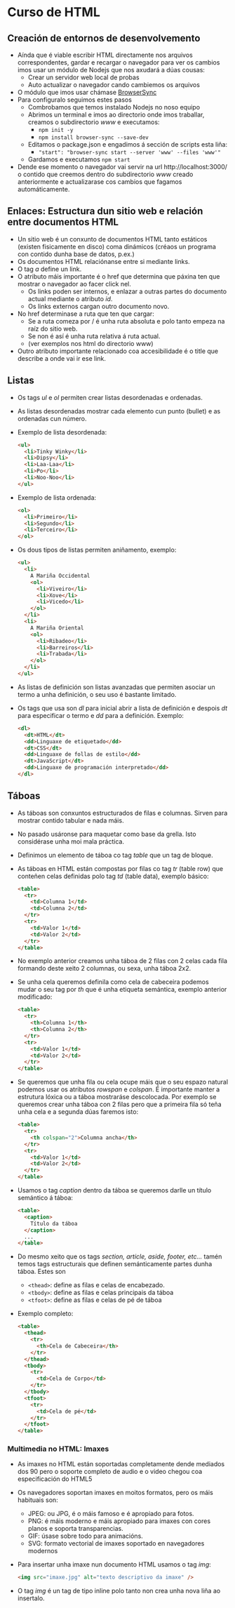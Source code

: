 # Curso de HTML

## Creación de entornos de desenvolvemento

- Aínda que é viable escribir HTML directamente nos arquivos correspondentes, gardar e recargar o navegador para ver os cambios imos usar un módulo de Nodejs que nos axudará a dúas cousas:
  - Crear un servidor web local de probas
  - Auto actualizar o navegador cando cambiemos os arquivos
- O módulo que imos usar chámase [BrowserSync](https://www.browsersync.io/)
- Para configuralo seguimos estes pasos
  - Combrobamos que temos instalado Nodejs no noso equipo
  - Abrimos un terminal e imos ao directorio onde imos traballar, creamos o subdirectorio _www_ e executamos:
    - `npm init -y`
    - `npm install browser-sync --save-dev`
  - Editamos o package.json e engadimos á sección de scripts esta liña:
    - `"start": "browser-sync start --server 'www' --files 'www'"`
  - Gardamos e executamos `npm start`
- Dende ese momento o navegador vai servir na url http://localhost:3000/ o contido que creemos dentro do subdirectorio _www_ creado anteriormente e actualizarase cos cambios que fagamos automáticamente.

## Enlaces: Estructura dun sitio web e relación entre documentos HTML

- Un sitio web é un conxunto de documentos HTML tanto estáticos (existen fisicamente en disco) coma dinámicos (créaos un programa con contido dunha base de datos, p.ex.)
- Os documentos HTML relaciónanse entre si mediante links.
- O tag _a_ define un link.
- O atributo máis importante é o href que determina que páxina ten que mostrar o navegador ao facer click nel.
  - Os links poden ser internos, e enlazar a outras partes do documento actual mediante o atributo _id_.
  - Os links externos cargan outro documento novo.
- No href determinase a ruta que ten que cargar:
  - Se a ruta comeza por / é unha ruta absoluta e polo tanto empeza na raíz do sitio web.
  - Se non é así é unha ruta relativa á ruta actual.
  - (ver exemplos nos html do directorio www)
- Outro atributo importante relacionado coa accesibilidade é o title que describe a onde vai ir ese link.

## Listas

- Os tags _ul_ e _ol_ permiten crear listas desordenadas e ordenadas.

- As listas desordenadas mostrar cada elemento cun punto (bullet) e as ordenadas cun número.

- Exemplo de lista desordenada:

  ```html
  <ul>
    <li>Tinky Winky</li>
    <li>Dipsy</li>
    <li>Laa-Laa</li>
    <li>Po</li>
    <li>Noo-Noo</li>
  </ul>
  ```

- Exemplo de lista ordenada:

  ```html
  <ol>
    <li>Primeiro</li>
    <li>Segundo</li>
    <li>Terceiro</li>
  </ol>
  ```

- Os dous tipos de listas permiten aniñamento, exemplo:

  ```html
  <ul>
    <li>
      A Mariña Occidental
      <ol>
        <li>Viveiro</li>
        <li>Xove</li>
        <li>Vicedo</li>
      </ol>
    </li>
    <li>
      A Mariña Oriental
      <ol>
        <li>Ribadeo</li>
        <li>Barreiros</li>
        <li>Trabada</li>
      </ol>
    </li>
  </ul>
  ```

- As listas de definición son listas avanzadas que permiten asociar un termo a unha definición, o seu uso é bastante limitado.

- Os tags que usa son _dl_ para inicial abrir a lista de definición e despois _dt_ para especificar o termo e _dd_ para a definición. Exemplo:

  ```html
  <dl>
    <dt>HTML</dt>
    <dd>Linguaxe de etiquetado</dd>
    <dt>CSS</dt>
    <dd>Linguaxe de follas de estilo</dd>
    <dt>JavaScript</dt>
    <dd>Linguaxe de programación interpretado</dd>
  </dl>
  ```

## Táboas

- As táboas son conxuntos estructurados de filas e columnas. Sirven para mostrar contido tabular e nada máis.

- No pasado usáronse para maquetar como base da grella. Isto considérase unha moi mala práctica.

- Definimos un elemento de táboa co tag _table_ que un tag de bloque.

- As táboas en HTML están compostas por filas co tag _tr_ (table row) que conteñen celas definidas polo tag _td_ (table data), exemplo básico:

  ```html
  <table>
    <tr>
      <td>Columna 1</td>
      <td>Columna 2</td>
    </tr>
    <tr>
      <td>Valor 1</td>
      <td>Valor 2</td>
    </tr>
  </table>
  ```

- No exemplo anterior creamos unha táboa de 2 filas con 2 celas cada fila formando deste xeito 2 columnas, ou sexa, unha táboa 2x2.

- Se unha cela queremos definila como cela de cabeceira podemos mudar o seu tag por _th_ que é unha etiqueta semántica, exemplo anterior modificado:

  ```html
  <table>
    <tr>
      <th>Columna 1</th>
      <th>Columna 2</th>
    </tr>
    <tr>
      <td>Valor 1</td>
      <td>Valor 2</td>
    </tr>
  </table>
  ```

- Se queremos que unha fila ou cela ocupe máis que o seu espazo natural podemos usar os atributos _rowspan_ e _colspan_. É importante manter a estrutura lóxica ou a táboa mostraráse descolocada. Por exemplo se queremos crear unha táboa con 2 filas pero que a primeira fila só teña unha cela e a segunda dúas faremos isto:

  ```html
  <table>
    <tr>
      <th colspan="2">Columna ancha</th>
    </tr>
    <tr>
      <td>Valor 1</td>
      <td>Valor 2</td>
    </tr>
  </table>
  ```

- Usamos o tag _caption_ dentro da táboa se queremos darlle un título semántico á táboa:

  ```html
  <table>
    <caption>
      Título da táboa
    </caption>
    ...
  </table>
  ```

- Do mesmo xeito que os tags _section, article, aside, footer, etc..._ tamén temos tags estructurais que definen semánticamente partes dunha táboa. Estes son

  - `<thead>`: define as filas e celas de encabezado.
  - `<tbody>`: define as filas e celas principais da táboa
  - `<tfoot>`: define as filas e celas de pé de táboa

- Exemplo completo:

  ```html
  <table>
    <thead>
      <tr>
        <th>Cela de Cabeceira</th>
      </tr>
    </thead>
    <tbody>
      <tr>
        <td>Cela de Corpo</td>
      </tr>
    </tbody>
    <tfoot>
      <tr>
        <td>Cela de pé</td>
      </tr>
    </tfoot>
  </table>
  ```

### Multimedia no HTML: Imaxes

- As imaxes no HTML están soportadas completamente dende mediados dos 90 pero o soporte completo de audio e o video chegou coa especificación do HTML5

- Os navegadores soportan imaxes en moitos formatos, pero os máis habituais son:

  - JPEG: ou JPG, é o máis famoso e é apropiado para fotos.
  - PNG: é máis moderno e máis apropiado para imaxes con cores planos e soporta transparencias.
  - GIF: úsase sobre todo para animacións.
  - SVG: formato vectorial de imaxes soportado en navegadores modernos

- Para insertar unha imaxe nun documento HTML usamos o tag _img_:

  ```html
  <img src="imaxe.jpg" alt="texto descriptivo da imaxe" />
  ```

- O tag _img_ é un tag de tipo inline polo tanto non crea unha nova liña ao insertalo.
